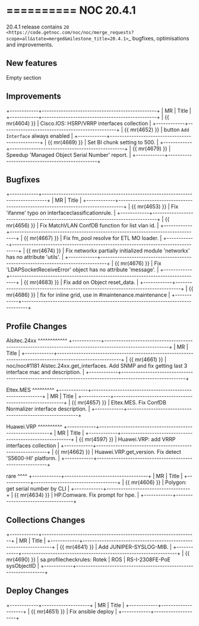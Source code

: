 

==========
NOC 20.4.1
==========

20.4.1 release contains `20 <https://code.getnoc.com/noc/noc/merge_requests?scope=all&state=merged&milestone_title=20.4.1>`_ bugfixes, optimisations and improvements.


New features
------------
Empty section


Improvements
------------
+------------+------------------------------------------------+
| MR         | Title                                          |
+------------+------------------------------------------------+
| {{ mr(4604) }} | Cisco.IOS: HSRP/VRRP interfaces collection     |
+------------+------------------------------------------------+
| {{ mr(4652) }} | button `Add Interface` always enabled          |
+------------+------------------------------------------------+
| {{ mr(4669) }} | Set BI chunk setting to 500.                   |
+------------+------------------------------------------------+
| {{ mr(4679) }} | Speedup 'Managed Object Serial Number' report. |
+------------+------------------------------------------------+


Bugfixes
--------
+------------+--------------------------------------------------------------------------------+
| MR         | Title                                                                          |
+------------+--------------------------------------------------------------------------------+
| {{ mr(4653) }} | Fix 'ifanme' typo on interfaceclassificationrule.                              |
+------------+--------------------------------------------------------------------------------+
| {{ mr(4656) }} | Fix MatchVLAN ConfDB function for list vlan id.                                |
+------------+--------------------------------------------------------------------------------+
| {{ mr(4667) }} | Fix fm_pool resolve for ETL MO loader.                                         |
+------------+--------------------------------------------------------------------------------+
| {{ mr(4674) }} | Fix networkx partially initialized module 'networkx' has no attribute 'utils'. |
+------------+--------------------------------------------------------------------------------+
| {{ mr(4676) }} | Fix 'LDAPSocketReceiveError' object has no attribute 'message'.                |
+------------+--------------------------------------------------------------------------------+
| {{ mr(4683) }} | Fix add on Object reset_data.                                                  |
+------------+--------------------------------------------------------------------------------+
| {{ mr(4686) }} | fix for inline grid, use in #maintenance.maintenance                           |
+------------+--------------------------------------------------------------------------------+


Profile Changes
---------------


Alsitec.24xx
^^^^^^^^^^^^
+------------+---------------------------------------------------------------------------------------------------------+
| MR         | Title                                                                                                   |
+------------+---------------------------------------------------------------------------------------------------------+
| {{ mr(4661) }} | noc/noc#1181 Alstec.24xx.get_interfaces. Add SNMP and fix getting last 3 interface mac and description. |
+------------+---------------------------------------------------------------------------------------------------------+


Eltex.MES
^^^^^^^^^
+------------+---------------------------------------------------------+
| MR         | Title                                                   |
+------------+---------------------------------------------------------+
| {{ mr(4657) }} | Eltex.MES. Fix ConfDB Normalizer interface description. |
+------------+---------------------------------------------------------+


Huawei.VRP
^^^^^^^^^^
+------------+---------------------------------------------------------+
| MR         | Title                                                   |
+------------+---------------------------------------------------------+
| {{ mr(4597) }} | Huawei.VRP: add VRRP interfaces collection              |
+------------+---------------------------------------------------------+
| {{ mr(4662) }} | Huawei.VRP.get_version. Fix detect 'S5600-HI' platform. |
+------------+---------------------------------------------------------+


rare
^^^^
+------------+-----------------------------------+
| MR         | Title                             |
+------------+-----------------------------------+
| {{ mr(4606) }} | Polygon: get serial number by CLI |
+------------+-----------------------------------+
| {{ mr(4634) }} | HP.Comware. Fix prompt for hpe.   |
+------------+-----------------------------------+


Collections Changes
-------------------
+------------+-----------------------------------------------------------------+
| MR         | Title                                                           |
+------------+-----------------------------------------------------------------+
| {{ mr(4641) }} | Add JUNIPER-SYSLOG-MIB.                                         |
+------------+-----------------------------------------------------------------+
| {{ mr(4690) }} | sa.profilecheckrules: Rotek | ROS | RS-I-2308FE-PoE sysObjectID |
+------------+-----------------------------------------------------------------+


Deploy Changes
--------------
+------------+--------------------+
| MR         | Title              |
+------------+--------------------+
| {{ mr(4651) }} | Fix ansible deploy |
+------------+--------------------+
